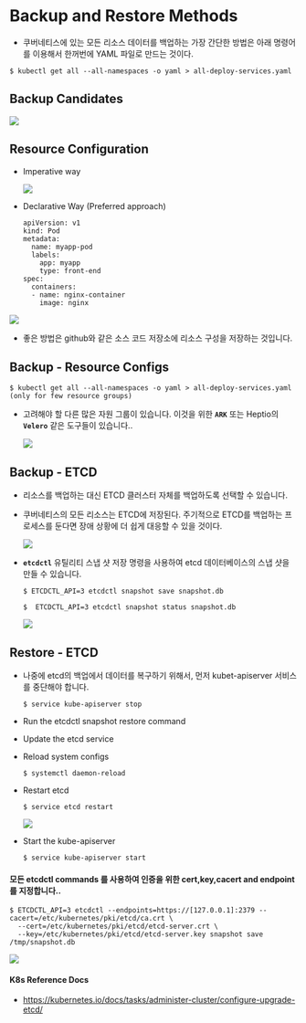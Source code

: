 # Backup and Restore Methods
- 쿠버네티스에 있는 모든 리소스 데이터를 백업하는 가장 간단한 방법은 아래 명령어를 이용해서 한꺼번에 YAML 파일로 만드는 것이다.
```
$ kubectl get all --all-namespaces -o yaml > all-deploy-services.yaml
```

## Backup Candidates
 
 <img src = https://github.com/kodekloudhub/certified-kubernetes-administrator-course/blob/master/images/bc.PNG>
 
## Resource Configuration
- Imperative way
  
  <img src = https://github.com/kodekloudhub/certified-kubernetes-administrator-course/blob/master/images/rci.PNG>

- Declarative Way (Preferred approach)
  ```
  apiVersion: v1
  kind: Pod
  metadata:
    name: myapp-pod
    labels:
      app: myapp
      type: front-end
  spec:
    containers:
    - name: nginx-container
      image: nginx
  ```
 <img src = https://github.com/kodekloudhub/certified-kubernetes-administrator-course/blob/master/images/rcd.PNG>
 
- 좋은 방법은 github와 같은 소스 코드 저장소에 리소스 구성을 저장하는 것입니다.

## Backup - Resource Configs

  ```
  $ kubectl get all --all-namespaces -o yaml > all-deploy-services.yaml (only for few resource groups)
  ```

- 고려해야 할 다른 많은 자원 그룹이 있습니다. 이것을 위한  **`ARK`** 또는 Heptio의 **`Velero`** 같은 도구들이 있습니다..

  <img src = https://github.com/kodekloudhub/certified-kubernetes-administrator-course/blob/master/images/brc.PNG>
  
## Backup - ETCD
- 리소스를 백업하는 대신 ETCD 클러스터 자체를 백업하도록 선택할 수 있습니다. 
- 쿠버네티스의 모든 리소스는 ETCD에 저장된다. 주기적으로 ETCD를 백업하는 프로세스를 둔다면 장애 상황에 더 쉽게 대응할 수 있을 것이다.
  
  <img src = https://github.com/kodekloudhub/certified-kubernetes-administrator-course/blob/master/images/be.PNG>
  
- **`etcdctl`** 유틸리티 스냅 샷 저장 명령을 사용하여 etcd 데이터베이스의 스냅 샷을 만들 수 있습니다.
  ```
  $ ETCDCTL_API=3 etcdctl snapshot save snapshot.db
  ```
  ```
  $  ETCDCTL_API=3 etcdctl snapshot status snapshot.db
  ```
  <img src = https://github.com/kodekloudhub/certified-kubernetes-administrator-course/blob/master/images/be1.PNG>
  
## Restore - ETCD
- 나중에 etcd의 백업에서 데이터를 복구하기 위해서, 먼저 kubet-apiserver 서비스를 중단해야 합니다.
  ```
  $ service kube-apiserver stop
  ```
- Run the etcdctl snapshot restore command
- Update the etcd service
- Reload system configs
  ```
  $ systemctl daemon-reload
  ```
- Restart etcd
  ```
  $ service etcd restart
  ```
  
  <img src = https://github.com/kodekloudhub/certified-kubernetes-administrator-course/blob/master/images/er.PNG>
  
- Start the kube-apiserver
  ```
  $ service kube-apiserver start
  ```
#### 모든 etcdctl commands 를 사용하여 인증을 위한 cert,key,cacert and endpoint를 지정합니다..
```
$ ETCDCTL_API=3 etcdctl --endpoints=https://[127.0.0.1]:2379 --cacert=/etc/kubernetes/pki/etcd/ca.crt \
  --cert=/etc/kubernetes/pki/etcd/etcd-server.crt \
  --key=/etc/kubernetes/pki/etcd/etcd-server.key snapshot save /tmp/snapshot.db
```

  <img src = https://github.com/kodekloudhub/certified-kubernetes-administrator-course/blob/master/images/erest.PNG>
  
#### K8s Reference Docs
- https://kubernetes.io/docs/tasks/administer-cluster/configure-upgrade-etcd/


 
